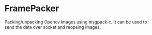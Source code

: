 # FramePacker
Packing/unpacking Opencv Images using msgpack-c. It can be used to send the data over socket and reopeing images.
